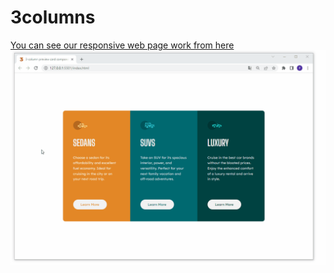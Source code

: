 # 3columns
[You can see our responsive web page work from here](https://yusufgozukara.github.io/3columns/)
![gif](https://github.com/yusufgozukara/3columns/blob/master/3column.gif?raw=true)
